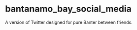 bantanamo_bay_social_media
==========================

A version of Twitter designed for pure Banter between friends.
